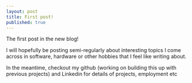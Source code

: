 ```yaml
---
layout: post
title: First post!
published: true
---
```


The first post in the new blog! 

I will hopefully be posting semi-regularly about interesting topics I come across in software, hardware or other hobbies that I feel like writing about.

In the meantime, checkout my github (working on building this up with previous projects) and Linkedin for details of projects, employment etc
